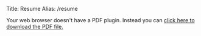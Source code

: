 Title: Resume
Alias: /resume

<object data="../docs/resume.pdf" type="application/pdf" width="900px" height="1150px">
  <p>Your web browser doesn't have a PDF plugin.
    Instead you can <a href="../docs/resume.pdf">click here to download the PDF file.</a>
  </p>
</object>
